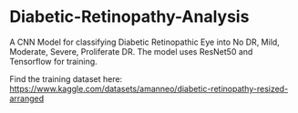 # Diabetic-Retinopathy-Analysis
A CNN Model for classifying Diabetic Retinopathic Eye into No DR, Mild, Moderate, Severe, Proliferate DR. The model uses ResNet50 and Tensorflow for training.

Find the training dataset here: <a href="https://www.kaggle.com/datasets/amanneo/diabetic-retinopathy-resized-arranged" >https://www.kaggle.com/datasets/amanneo/diabetic-retinopathy-resized-arranged</a>
